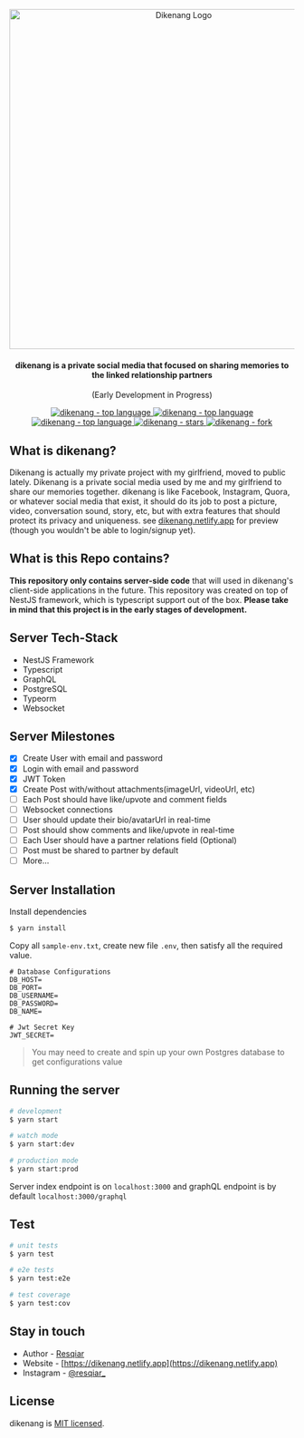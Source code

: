 <p align="center">
  <a href="https://dikenang.netlify.app" target="blank"><img src="https://i.imgur.com/irBDntm.png" width="600" alt="Dikenang Logo" /></a>
</p>
 <h4 align="center">dikenang is a private social media that focused on sharing memories to the linked relationship partners</h4>
 <p align="center">(Early Development in Progress)</p>
<p align="center">
  <a href="https://github.com/resqiar/dikenang-server">
    <img src="https://img.shields.io/github/languages/top/resqiar/dikenang-server?style=for-the-badge" alt="dikenang - top language" />
  </a>
  <a href="https://github.com/resqiar/dikenang-server">
    <img src="https://img.shields.io/github/license/resqiar/dikenang-server?style=for-the-badge" alt="dikenang - top language" />
  </a>
  <a href="https://github.com/resqiar/dikenang-server">
    <img src="https://img.shields.io/github/last-commit/resqiar/dikenang-server?style=for-the-badge" alt="dikenang - top language" />
  </a>
  <a href="https://github.com/resqiar/dikenang-server">
    <img src="https://img.shields.io/github/stars/resqiar/dikenang-server?style=for-the-badge" alt="dikenang - stars" />
  </a>
  <a href="https://github.com/resqiar/dikenang-server">
    <img src="https://img.shields.io/github/forks/resqiar/dikenang-server?style=for-the-badge" alt="dikenang - fork" />
  </a>
</p>


## What is dikenang?

Dikenang is actually my private project with my girlfriend, moved to public lately. Dikenang is a private social media used by me and my girlfriend to share our memories together. dikenang is like Facebook, Instagram, Quora, or whatever social media that exist, it should do its job to post a picture, video, conversation sound, story, etc, but with extra features that should protect its privacy and uniqueness. see [dikenang.netlify.app](https://dikenang.netlify.app) for preview (though you wouldn't be able to login/signup yet).

## What is this Repo contains?

**This repository only contains server-side code** that will used in dikenang's client-side applications in the future. This repository was created on top of NestJS framework, which is typescript support out of the box. **Please take in mind that this project is in the early stages of development.**

## Server Tech-Stack

- NestJS Framework
- Typescript
- GraphQL
- PostgreSQL
- Typeorm
- Websocket

## Server Milestones

- [x] Create User with email and password
- [x] Login with email and password
- [x] JWT Token
- [x] Create Post with/without attachments(imageUrl, videoUrl, etc)
- [ ] Each Post should have like/upvote and comment fields
- [ ] Websocket connections
- [ ] User should update their bio/avatarUrl in real-time
- [ ] Post should show comments and like/upvote in real-time
- [ ] Each User should have a partner relations field (Optional)
- [ ] Post must be shared to partner by default
- [ ] More...

## Server Installation

Install dependencies
```bash
$ yarn install
```
Copy all `sample-env.txt`, create new file `.env`, then satisfy all the required value.
```
# Database Configurations
DB_HOST=
DB_PORT=
DB_USERNAME=
DB_PASSWORD=
DB_NAME=

# Jwt Secret Key
JWT_SECRET=
```
> You may need to create and spin up your own Postgres database to get configurations value

## Running the server

```bash
# development
$ yarn start

# watch mode
$ yarn start:dev

# production mode
$ yarn start:prod
```
Server index endpoint is on `localhost:3000` and graphQL endpoint is by default `localhost:3000/graphql`

## Test

```bash
# unit tests
$ yarn test

# e2e tests
$ yarn test:e2e

# test coverage
$ yarn test:cov
```

## Stay in touch

- Author - [Resqiar](https://github.com/resqiar)
- Website - [https://dikenang.netlify.app](https://dikenang.netlify.app)
- Instagram - [@resqiar_](https://instagram.com/resqiar)

## License

dikenang is [MIT licensed](LICENSE).
